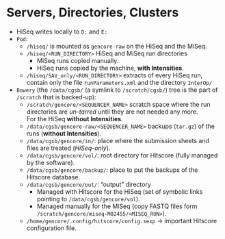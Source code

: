 Servers, Directories, Clusters
==============================

- HiSeq writes locally to `D:` and `E:`
- `Pod`:
    - `/hiseq/` is mounted as `gencore-raw` on the HiSeq and the MiSeq.
    - `/hiseq/<RUN_DIRECTORY>` HiSeq and MiSeq run directories
        - MiSeq runs copied manually.
        - HiSeq runs copied by the machine, **with Intensities**.
    - `/hiseq/SAV_only/<RUN_DIRECTORY>` extracts of every HiSeq run, contain
    only the file `runParameters.xml` and the directory `InterOp/`
- `Bowery` (the `/data/cgsb/` (a symlink to `/scratch/cgsb/`) tree is the part of `/scratch` that is backed-up):
    - `/scratch/gencore/<SEQUENCER_NAME>` scratch space where the run
    directories are *un-tarred* until they are not needed any more.<br/>
    For the HiSeq **without Intensities**.
    - `/data/cgsb/gencore-raw/<SEQUENCER_NAME>` backups (`tar.gz`) of the runs
    (**without Intensities**).
    - `/data/cgsb/gencore/in/`: place where the submission sheets and files are
    treated (*HiSeq-only*).
    - `/data/cgsb/gencore/vol/`: root directory for Hitscore (fully managed by
    the software).
    - `/data/cgsb/gencore/backup/`: place to put the backups of the Hitscore
    database.
    - `/data/cgsb/gencore/out/`: “output” directory
        - Managed with Hitscore for the HiSeq (set of symbolic links pointing
        to `/data/cgsb/gencore/vol`).
        - Managed manually for the MiSeq (copy FASTQ files form
        `/scratch/gencore/miseq-M02455/<MISEQ_RUN>`).
    - `/home/gencore/.config/hitscore/config.sexp` → important Hitscore
    configuration file.


